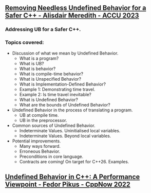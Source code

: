 ## [Removing Needless Undefined Behavior for a Safer C++ - Alisdair Meredith - ACCU 2023](https://www.youtube.com/watch?v=iY7ft98nM2k)
### Addressing UB for a Safer C++.
### Topics covered:
* Discussion of what we mean by Undefined Behavior.
  * What is a program?
  * What is UB?
  * What is behavior?
  * What is compile-time behavior?
  * What is Unspecified Behavior?
  * What is Implementation-Defined Behavior?
  * Example 1: Demonstrating time travel.
  * Example 2: Is time travel inevitable?
  * What is Undefined Behavior?
  * What are the bounds of Undefined Behavior?
* Undefined Behavior in the process of translating a program.
  * UB at compile time.
  * UB in the preprocessor.
* Common sources of Undefined Behavior.
  * Indeterminate Values. Uninitialised local variables.
  * Indeterminate Values. Beyond local variables.
* Potential improvements.
  * Many ways forward.
  * Erroneous Behavior.
  * Preconditions in core language.
  * Contracts are coming! On target for C++26. Examples.

## [Undefined Behavior in C++: A Performance Viewpoint - Fedor Pikus - CppNow 2022](https://www.youtube.com/watch?v=BbMybgmQBhU)


